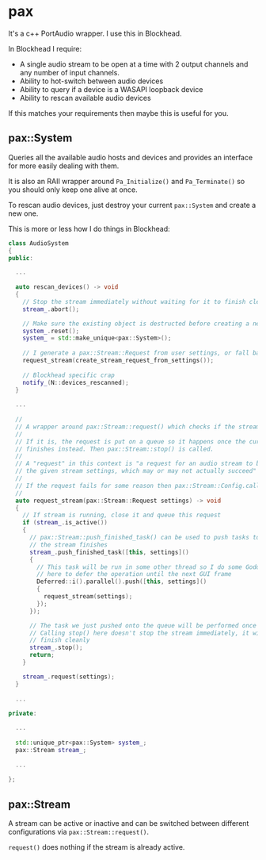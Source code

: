 # pax

It's a c++ PortAudio wrapper. I use this in Blockhead.

In Blockhead I require:
 - A single audio stream to be open at a time with 2 output channels and any number of input channels.
 - Ability to hot-switch between audio devices
 - Ability to query if a device is a WASAPI loopback device
 - Ability to rescan available audio devices

If this matches your requirements then maybe this is useful for you.

## pax::System

Queries all the available audio hosts and devices and provides an interface for more easily dealing with them.

It is also an RAII wrapper around `Pa_Initialize()` and `Pa_Terminate()` so you should only keep one alive at once.

To rescan audio devices, just destroy your current `pax::System` and create a new one.

This is more or less how I do things in Blockhead:

```c++
class AudioSystem
{
public:

  ...
  
  auto rescan_devices() -> void
  {
    // Stop the stream immediately without waiting for it to finish cleanly
    stream_.abort();

    // Make sure the existing object is destructed before creating a new one
    system_.reset();
    system_ = std::make_unique<pax::System>();
    
    // I generate a pax::Stream::Request from user settings, or fall back to defaults
    request_stream(create_stream_request_from_settings());
    
    // Blockhead specific crap
    notify_(N::devices_rescanned);
  }
  
  ...
  
  //
  // A wrapper around pax::Stream::request() which checks if the stream is already active.
  //
  // If it is, the request is put on a queue so it happens once the current stream
  // finishes instead. Then pax::Stream::stop() is called.
  //
  // A "request" in this context is "a request for an audio stream to be started with
  // the given stream settings, which may or may not actually succeed"
  //
  // If the request fails for some reason then pax::Stream::Config.callbacks.error is called
  //
  auto request_stream(pax::Stream::Request settings) -> void
  {
    // If stream is running, close it and queue this request
    if (stream_.is_active())
    {
      // pax::Stream::push_finished_task() can be used to push tasks to be run once
      // the stream finishes
      stream_.push_finished_task([this, settings]()
      {
        // This task will be run in some other thread so I do some Godot nonsense
        // here to defer the operation until the next GUI frame
        Deferred::i().parallel().push([this, settings]()
        {
          request_stream(settings);
        });
      });

      // The task we just pushed onto the queue will be performed once the stream stops.
      // Calling stop() here doesn't stop the stream immediately, it will try to
      // finish cleanly
      stream_.stop();
      return;
    }

    stream_.request(settings);
  }
  
  ...
  
private:

  ...
  
  std::unique_ptr<pax::System> system_;
  pax::Stream stream_;
  
  ...
  
};
```

## pax::Stream

A stream can be active or inactive and can be switched between different configurations via `pax::Stream::request()`.

`request()` does nothing if the stream is already active.
